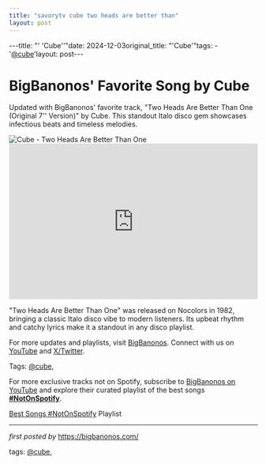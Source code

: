 ```yaml
---
title: "savorytv cube two heads are better than"
layout: post
---
```

---title: "' 'Cube''"date: 2024-12-03original_title: "'Cube'"tags:  - '[@cube](/tags/cube/)'layout: post---<!-- Post Title --><h1 >BigBanonos' Favorite Song by Cube</h1> <!-- Introductory Text --><p >Updated with BigBanonos' favorite track, "Two Heads Are Better Than One (Original 7'' Version)" by Cube. This standout Italo disco gem showcases infectious beats and timeless melodies.</p> <!-- Featured Image --><div > <img src="https://i.ytimg.com/vi/-TcU14GxvSo/hq720.jpg?sqp=-oaymwE7CK4FEIIDSFryq4qpAy0IARUAAAAAGAElAADIQj0AgKJD8AEB-AH-CYAC0AWKAgwIABABGGUgUChAMA8=&rs=AOn4CLB1MTRQvurj8P8UDbRM0NcGnwRmwg" alt="Cube - Two Heads Are Better Than One" /></div> <!-- YouTube Video Embed --><div > <iframe width="100%" height="315" src="https://www.youtube.com/embed/8mDiLzdhLaQ" title="Cube - Two Heads Are Better Than One (Original 7'' Version)" frameborder="0" allow="accelerometer; autoplay; clipboard-write; encrypted-media; gyroscope; picture-in-picture; web-share" referrerpolicy="strict-origin-when-cross-origin" allowfullscreen></iframe></div> <!-- Song Information --><div > <p>"Two Heads Are Better Than One" was released on Nocolors in 1982, bringing a classic Italo disco vibe to modern listeners. Its upbeat rhythm and catchy lyrics make it a standout in any disco playlist.</p></div> <!-- Footer Links --><div > <p>For more updates and playlists, visit <a href="https://bigbanonos.com/" target="_blank">BigBanonos</a>. Connect with us on <a href="https://www.youtube.com/[@BigBanonos](/tags/BigBanonos/)" target="_blank">YouTube</a> and <a href="https://x.com/bigbanonos" target="_blank">X/Twitter</a>.</p></div> <!-- Tags --><p >Tags: [@cube](/tags/cube/),</p><!--Subscribe and Playlist Links--><div>    <p>For more exclusive tracks not on Spotify, subscribe to <a href="https://www.youtube.com/[@BigBanonos](/tags/BigBanonos/)" target="_blank">BigBanonos on YouTube</a> and explore their curated playlist of the best songs <strong>[#NotOnSpotify](/tags/NotOnSpotify/)</strong>.</p>    <p><a href="https://www.youtube.com/playlist?list=PLtuNtuTatqI0kFahUCbtbfenC_ET5O_tr" target="_blank">Best Songs [#NotOnSpotify](/tags/NotOnSpotify/) Playlist<br /></a></p></div><hr /><p><em>first posted by</em> <a href="https://bigbanonos.com/" rel="noopener" target="_new">https://bigbanonos.com/</a></p><p>tags: [@cube](/tags/cube/),</p>